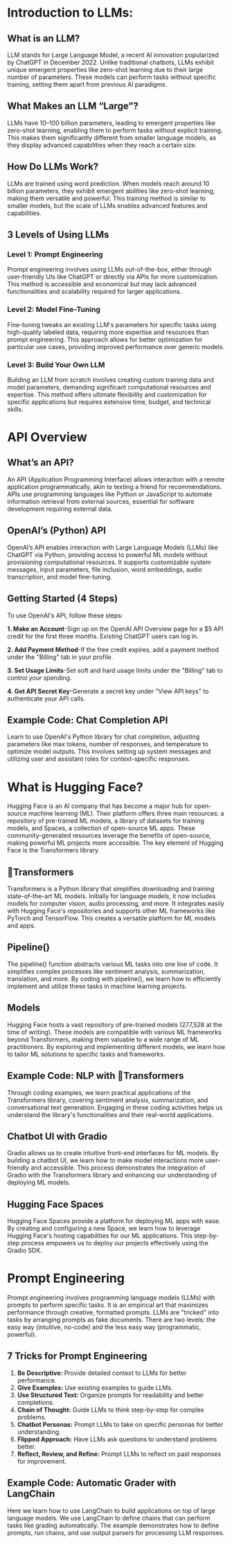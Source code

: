# Introduction to LLMs:

## What is an LLM?
LLM stands for Large Language Model, a recent AI innovation popularized by ChatGPT in December 2022. Unlike traditional chatbots, LLMs exhibit unique emergent properties like zero-shot learning due to their large number of parameters. These models can perform tasks without specific training, setting them apart from previous AI paradigms.

## What Makes an LLM “Large”?
LLMs have 10–100 billion parameters, leading to emergent properties like zero-shot learning, enabling them to perform tasks without explicit training. This makes them significantly different from smaller language models, as they display advanced capabilities when they reach a certain size.

## How Do LLMs Work?
LLMs are trained using word prediction. When models reach around 10 billion parameters, they exhibit emergent abilities like zero-shot learning, making them versatile and powerful. This training method is similar to smaller models, but the scale of LLMs enables advanced features and capabilities.

## 3 Levels of Using LLMs

### Level 1: Prompt Engineering
Prompt engineering involves using LLMs out-of-the-box, either through user-friendly UIs like ChatGPT or directly via APIs for more customization. This method is accessible and economical but may lack advanced functionalities and scalability required for larger applications.

### Level 2: Model Fine-Tuning
Fine-tuning tweaks an existing LLM's parameters for specific tasks using high-quality labeled data, requiring more expertise and resources than prompt engineering. This approach allows for better optimization for particular use cases, providing improved performance over generic models.

### Level 3: Build Your Own LLM
Building an LLM from scratch involves creating custom training data and model parameters, demanding significant computational resources and expertise. This method offers ultimate flexibility and customization for specific applications but requires extensive time, budget, and technical skills.


# API Overview

##  What’s an API?
An API (Application Programming Interface) allows interaction with a remote application programmatically, akin to texting a friend for recommendations. APIs use programming languages like Python or JavaScript to automate information retrieval from external sources, essential for software development requiring external data.

##  OpenAI’s (Python) API
OpenAI’s API enables interaction with Large Language Models (LLMs) like ChatGPT via Python, providing access to powerful ML models without provisioning computational resources. It supports customizable system messages, input parameters, file inclusion, word embeddings, audio transcription, and model fine-tuning.

##  Getting Started (4 Steps)
To use OpenAI's API, follow these steps:

**1. Make an Account**-Sign up on the OpenAI API Overview page for a $5 API credit for the first three months. Existing ChatGPT users can log in.

**2. Add Payment Method**-If the free credit expires, add a payment method under the "Billing" tab in your profile.

**3. Set Usage Limits**-Set soft and hard usage limits under the "Billing" tab to control your spending.

**4. Get API Secret Key**-Generate a secret key under "View API keys" to authenticate your API calls.

##  Example Code: Chat Completion API
Learn to use OpenAI's Python library for chat completion, adjusting parameters like max tokens, number of responses, and temperature to optimize model outputs. This involves setting up system messages and utilizing user and assistant roles for context-specific responses.

# What is Hugging Face?

Hugging Face is an AI company that has become a major hub for open-source machine learning (ML). Their platform offers three main resources: a repository of pre-trained ML models, a library of datasets for training models, and Spaces, a collection of open-source ML apps. These community-generated resources leverage the benefits of open-source, making powerful ML projects more accessible. The key element of Hugging Face is the Transformers library.

## 🤗Transformers

Transformers is a Python library that simplifies downloading and training state-of-the-art ML models. Initially for language models, it now includes models for computer vision, audio processing, and more. It integrates easily with Hugging Face's repositories and supports other ML frameworks like PyTorch and TensorFlow. This creates a versatile platform for ML models and apps.

## Pipeline()

The pipeline() function abstracts various ML tasks into one line of code. It simplifies complex processes like sentiment analysis, summarization, translation, and more. By coding with pipeline(), we learn how to efficiently implement and utilize these tasks in machine learning projects.

## Models

Hugging Face hosts a vast repository of pre-trained models (277,528 at the time of writing). These models are compatible with various ML frameworks beyond Transformers, making them valuable to a wide range of ML practitioners. By exploring and implementing different models, we learn how to tailor ML solutions to specific tasks and frameworks.

## Example Code: NLP with 🤗Transformers

Through coding examples, we learn practical applications of the Transformers library, covering sentiment analysis, summarization, and conversational text generation. Engaging in these coding activities helps us understand the library's functionalities and their real-world applications.

## Chatbot UI with Gradio

Gradio allows us to create intuitive front-end interfaces for ML models. By building a chatbot UI, we learn how to make model interactions more user-friendly and accessible. This process demonstrates the integration of Gradio with the Transformers library and enhancing our understanding of deploying ML models.

## Hugging Face Spaces

Hugging Face Spaces provide a platform for deploying ML apps with ease. By creating and configuring a new Space, we learn how to leverage Hugging Face's hosting capabilities for our ML applications. This step-by-step process empowers us to deploy our projects effectively using the Gradio SDK.

# Prompt Engineering

Prompt engineering involves programming language models (LLMs) with prompts to perform specific tasks. It is an empirical art that maximizes performance through creative, formatted prompts. LLMs are "tricked" into tasks by arranging prompts as fake documents. There are two levels: the easy way (intuitive, no-code) and the less easy way (programmatic, powerful). 

## 7 Tricks for Prompt Engineering
1. **Be Descriptive:** Provide detailed context to LLMs for better performance.
2. **Give Examples:** Use existing examples to guide LLMs.
3. **Use Structured Text:** Organize prompts for readability and better completions.
4. **Chain of Thought:** Guide LLMs to think step-by-step for complex problems.
5. **Chatbot Personas:** Prompt LLMs to take on specific personas for better understanding.
6. **Flipped Approach:** Have LLMs ask questions to understand problems better.
7. **Reflect, Review, and Refine:** Prompt LLMs to reflect on past responses for improvement.

## Example Code: Automatic Grader with LangChain
Here we learn how to use LangChain to build applications on top of large language models. We use LangChain to define chains that can perform tasks like grading automatically. The example demonstrates how to define prompts, run chains, and use output parsers for processing LLM responses.




